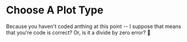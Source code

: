 # Choose A Plot Type 

Because you haven't coded anthing at this point -- I suppose that means that you're code is correct? Or, is it a divide by zero error? :thinking:
